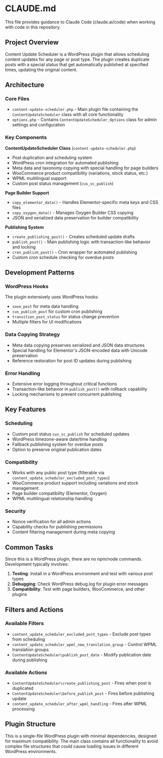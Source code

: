# CLAUDE.md

This file provides guidance to Claude Code (claude.ai/code) when working with code in this repository.

## Project Overview

Content Update Scheduler is a WordPress plugin that allows scheduling content updates for any page or post type. The plugin creates duplicate posts with a special status that get automatically published at specified times, updating the original content.

## Architecture

### Core Files
- `content-update-scheduler.php` - Main plugin file containing the `ContentUpdateScheduler` class with all core functionality
- `options.php` - Contains `ContentUpdateScheduler_Options` class for admin settings and configuration

### Key Components

**ContentUpdateScheduler Class** (`content-update-scheduler.php`)
- Post duplication and scheduling system
- WordPress cron integration for automated publishing
- Meta data and taxonomy copying with special handling for page builders
- WooCommerce product compatibility (variations, stock status, etc.)
- WPML multilingual support
- Custom post status management (`cus_sc_publish`)

**Page Builder Support**
- `copy_elementor_data()` - Handles Elementor-specific meta keys and CSS files
- `copy_oxygen_data()` - Manages Oxygen Builder CSS copying
- JSON and serialized data preservation for builder compatibility

**Publishing System**
- `create_publishing_post()` - Creates scheduled update drafts
- `publish_post()` - Main publishing logic with transaction-like behavior and locking
- `cron_publish_post()` - Cron wrapper for automated publishing
- Custom cron schedule checking for overdue posts

## Development Patterns

### WordPress Hooks
The plugin extensively uses WordPress hooks:
- `save_post` for meta data handling
- `cus_publish_post` for custom cron publishing
- `transition_post_status` for status change prevention
- Multiple filters for UI modifications

### Data Copying Strategy
- Meta data copying preserves serialized and JSON data structures
- Special handling for Elementor's JSON-encoded data with Unicode preservation
- Reference restoration for post ID updates during publishing

### Error Handling
- Extensive error logging throughout critical functions
- Transaction-like behavior in `publish_post()` with rollback capability
- Locking mechanisms to prevent concurrent publishing

## Key Features

### Scheduling
- Custom post status `cus_sc_publish` for scheduled updates
- WordPress timezone-aware date/time handling
- Fallback publishing system for overdue posts
- Option to preserve original publication dates

### Compatibility
- Works with any public post type (filterable via `content_update_scheduler_excluded_post_types`)
- WooCommerce product support including variations and stock management
- Page builder compatibility (Elementor, Oxygen)
- WPML multilingual relationship handling

### Security
- Nonce verification for all admin actions
- Capability checks for publishing permissions
- Content filtering management during meta copying

## Common Tasks

Since this is a WordPress plugin, there are no npm/node commands. Development typically involves:

1. **Testing**: Install in a WordPress environment and test with various post types
2. **Debugging**: Check WordPress debug.log for plugin error messages
3. **Compatibility**: Test with page builders, WooCommerce, and other plugins

## Filters and Actions

### Available Filters
- `content_update_scheduler_excluded_post_types` - Exclude post types from scheduling
- `content_update_scheduler_wpml_new_translation_group` - Control WPML translation groups
- `ContentUpdateScheduler\publish_post_date` - Modify publication date during publishing

### Available Actions
- `ContentUpdateScheduler\create_publishing_post` - Fires when post is duplicated
- `ContentUpdateScheduler\before_publish_post` - Fires before publishing update
- `content_update_scheduler_after_wpml_handling` - Fires after WPML processing

## Plugin Structure

This is a single-file WordPress plugin with minimal dependencies, designed for maximum compatibility. The main class contains all functionality to avoid complex file structures that could cause loading issues in different WordPress environments.